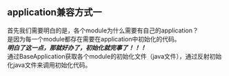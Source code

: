 ## application兼容方式一
首先我们需要明白的是，各个module为什么需要有自己的application？<br/>
是因为每一个module都存在需要在application中初始化的代码。<br/>
***明白了这一点，那就好办了，初始化就完事了！！！***
<br/>
通过BaseApplication获取各个module的初始化文件（java文件），通过反射初始化java文件来调用初始化代码。